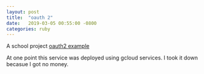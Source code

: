 ```yaml
---
layout: post
title:  "oauth 2"
date:   2019-03-05 00:55:00 -0800
categories: ruby
---
```

A school project
[oauth2 example](https://github.com/guckin/oath2-flow-example)

At one point this service was deployed using gcloud services. I took it down becasue I got no money.


